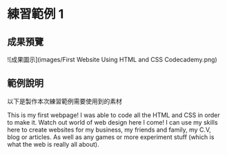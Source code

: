# 練習範例 1

## 成果預覽

![成果圖示](images/First Website Using HTML and CSS   Codecademy.png)

## 範例說明

以下是製作本次練習範例需要使用到的素材

This is my first webpage! I was able to code all the HTML and CSS in order to make it. Watch out world of web design here I come!
I can use my skills here to create websites for my business, my friends and family, my C.V, blog or articles. As well as any games or more experiment stuff \(which is what the web is really all about\).

